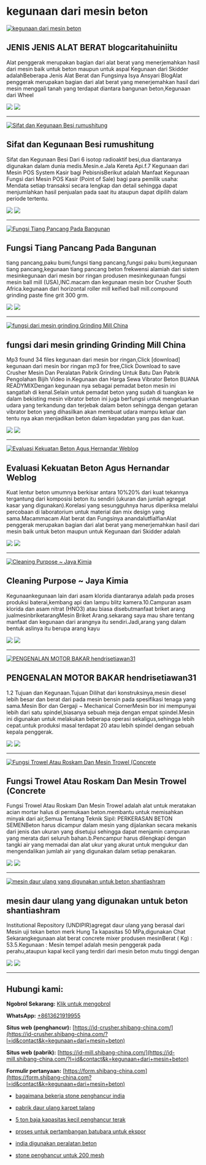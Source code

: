 # kegunaan dari mesin beton

<a href="https://swt.shibang-china.com/?l=id&img&k=kegunaan+dari+mesin+beton" target="_blank">![kegunaan dari mesin beton](http://static.shibang-china.com/all-800x300/1195.jpg)</a>

## JENIS JENIS ALAT BERAT blogcaritahuiniitu
Alat penggerak merupakan bagian dari alat berat yang menerjemahkan hasil dari mesin baik untuk beton maupun untuk aspal Kegunaan dari Skidder adalahBeberapa Jenis Alat Berat dan Fungsinya Isya Ansyari BlogAlat penggerak merupakan bagian dari alat berat yang menerjemahkan hasil dari mesin menggali tanah yang terdapat diantara bangunan beton,Kegunaan dari Wheel


<a href="https://whatsapp.shibangsoft.com/WhatsApp.php" target="_blank" title="WhatsApp">![](http://static.shibang-china.com/icon/whatsapp.png)</a> <a href="https://swt.shibang-china.com/?l=id&icon&k=kegunaan+dari+mesin+beton" target="_blank">![](http://static.shibang-china.com/icon/chat-id.png)</a>

---

<a href="https://swt.shibang-china.com/?l=id&img&k=kegunaan+dari+mesin+beton" target="_blank">![Sifat dan Kegunaan Besi rumushitung](http://static.shibang-china.com/all-800x300/919.jpg)</a>

## Sifat dan Kegunaan Besi rumushitung
Sifat dan Kegunaan Besi Dari 6 isotop radioaktif besi,dua diantaranya digunakan dalam dunia medis.Mesin.e.Jala Kereta Api.f.7 Kegunaan dari Mesin POS System Kasir bagi PebisnisBerikut adalah Manfaat Kegunaan Fungsi dari Mesin POS Kasir (Point of Sale) bagi para pemilik usaha: Mendata setiap transaksi secara lengkap dan detail sehingga dapat menjumlahkan hasil penjualan pada saat itu ataupun dapat dipilih dalam periode tertentu.


<a href="https://whatsapp.shibangsoft.com/WhatsApp.php" target="_blank" title="WhatsApp">![](http://static.shibang-china.com/icon/whatsapp.png)</a> <a href="https://swt.shibang-china.com/?l=id&icon&k=kegunaan+dari+mesin+beton" target="_blank">![](http://static.shibang-china.com/icon/chat-id.png)</a>

---

<a href="https://swt.shibang-china.com/?l=id&img&k=kegunaan+dari+mesin+beton" target="_blank">![Fungsi Tiang Pancang Pada Bangunan](http://static.shibang-china.com/all-800x300/575.jpg)</a>

## Fungsi Tiang Pancang Pada Bangunan
tiang pancang,paku bumi,fungsi tiang pancang,fungsi paku bumi,kegunaan tiang pancang,kegunaan tiang pancang beton frekwensi alamiah dari sistem mesinkegunaan dari mesin bor ringan produsen mesinkegunaan fungsi mesin ball mill (USA),INC.macam dan kegunaan mesin bor Crusher South Africa.kegunaan dari horizontal roller mill keified ball mill.compound grinding paste fine grit 300 grm.


<a href="https://whatsapp.shibangsoft.com/WhatsApp.php" target="_blank" title="WhatsApp">![](http://static.shibang-china.com/icon/whatsapp.png)</a> <a href="https://swt.shibang-china.com/?l=id&icon&k=kegunaan+dari+mesin+beton" target="_blank">![](http://static.shibang-china.com/icon/chat-id.png)</a>

---

<a href="https://swt.shibang-china.com/?l=id&img&k=kegunaan+dari+mesin+beton" target="_blank">![fungsi dari mesin grinding Grinding Mill China](http://static.shibang-china.com/all-800x300/114.jpg)</a>

## fungsi dari mesin grinding Grinding Mill China
Mp3 found 34 files kegunaan dari mesin bor ringan,Click [download] kegunaan dari mesin bor ringan mp3 for free,Click Download to save Crusher Mesin Dan Peralatan Pabrik Grinding Untuk Batu Dan Pabrik Pengolahan Bijih Video in.Kegunaan dan Harga Sewa Vibrator Beton BUANA READYMIXDengan kegunaan nya sebagai pemadat beton mesin ini sangatlah di kenal.Selain untuk pemadat beton yang sudah di tuangkan ke dalam bekisting mesin vibrator beton ini juga berfungsi untuk mengeluarkan udara yang terkandung dan terjebak dalam beton sehingga dengan getaran vibrator beton yang dihasilkan akan membuat udara mampu keluar dan tentu nya akan menjadikan beton dalam kepadatan yang pas dan kuat.


<a href="https://whatsapp.shibangsoft.com/WhatsApp.php" target="_blank" title="WhatsApp">![](http://static.shibang-china.com/icon/whatsapp.png)</a> <a href="https://swt.shibang-china.com/?l=id&icon&k=kegunaan+dari+mesin+beton" target="_blank">![](http://static.shibang-china.com/icon/chat-id.png)</a>

---

<a href="https://swt.shibang-china.com/?l=id&img&k=kegunaan+dari+mesin+beton" target="_blank">![Evaluasi Kekuatan Beton Agus Hernandar Weblog](http://static.shibang-china.com/all-800x300/811.jpg)</a>

## Evaluasi Kekuatan Beton Agus Hernandar Weblog
Kuat lentur beton umumnya berkisar antara 10%20% dari kuat tekannya tergantung dari komposisi beton itu sendiri (ukuran dan jumlah agregat kasar yang digunakan).Korelasi yang sesungguhnya harus diperiksa melalui percobaan di laboratorium untuk material dan mix design yang sama.Macammacam Alat berat dan Fungsinya anandalutfialfianAlat penggerak merupakan bagian dari alat berat yang menerjemahkan hasil dari mesin baik untuk beton maupun untuk Kegunaan dari Skidder adalah


<a href="https://whatsapp.shibangsoft.com/WhatsApp.php" target="_blank" title="WhatsApp">![](http://static.shibang-china.com/icon/whatsapp.png)</a> <a href="https://swt.shibang-china.com/?l=id&icon&k=kegunaan+dari+mesin+beton" target="_blank">![](http://static.shibang-china.com/icon/chat-id.png)</a>

---

<a href="https://swt.shibang-china.com/?l=id&img&k=kegunaan+dari+mesin+beton" target="_blank">![Cleaning Purpose ~ Jaya Kimia](http://static.shibang-china.com/all-800x300/898.jpg)</a>

## Cleaning Purpose ~ Jaya Kimia
Kegunaankegunaan lain dari asam klorida diantaranya adalah pada proses produksi baterai,kembang api dan lampu blitz kamera.10.Campuran asam klorida dan asam nitrat (HNO3) atau biasa disebutmanfaat briket arang jualmesinbriketarangMesin Briket Arang.sekarang saya mau share tentang manfaat dan kegunaan dari arangnya itu sendiri.Jadi,arang yang dalam bentuk aslinya itu berupa arang kayu


<a href="https://whatsapp.shibangsoft.com/WhatsApp.php" target="_blank" title="WhatsApp">![](http://static.shibang-china.com/icon/whatsapp.png)</a> <a href="https://swt.shibang-china.com/?l=id&icon&k=kegunaan+dari+mesin+beton" target="_blank">![](http://static.shibang-china.com/icon/chat-id.png)</a>

---

<a href="https://swt.shibang-china.com/?l=id&img&k=kegunaan+dari+mesin+beton" target="_blank">![PENGENALAN MOTOR BAKAR hendrisetiawan31](http://static.shibang-china.com/all-800x300/1155.jpg)</a>

## PENGENALAN MOTOR BAKAR hendrisetiawan31
1.2 Tujuan dan Kegunaan.Tujuan Dilihat dari konstruksinya,mesin diesel lebih besar dan berat dari pada mesin bensin pada spesifikasi tenaga yang sama.Mesin Bor dan Gergaji ~ Mechanical CornerMesin bor ini mempunyai lebih dari satu spindel,biasanya sebuah meja dengan empat spindel.Mesin ini digunakan untuk melakukan beberapa operasi sekaligus,sehingga lebih cepat.untuk produksi masal terdapat 20 atau lebih spindel dengan sebuah kepala penggerak.


<a href="https://whatsapp.shibangsoft.com/WhatsApp.php" target="_blank" title="WhatsApp">![](http://static.shibang-china.com/icon/whatsapp.png)</a> <a href="https://swt.shibang-china.com/?l=id&icon&k=kegunaan+dari+mesin+beton" target="_blank">![](http://static.shibang-china.com/icon/chat-id.png)</a>

---

<a href="https://swt.shibang-china.com/?l=id&img&k=kegunaan+dari+mesin+beton" target="_blank">![Fungsi Trowel Atau Roskam Dan Mesin Trowel (Concrete](http://static.shibang-china.com/all-800x300/121.jpg)</a>

## Fungsi Trowel Atau Roskam Dan Mesin Trowel (Concrete
Fungsi Trowel Atau Roskam Dan Mesin Trowel adalah alat untuk meratakan acian mortar halus di permukaan beton.membantu untuk memisahkan minyak dari air,Semua Tentang Teknik Sipil: PERKERASAN BETON SEMENBeton harus dicampur dalam mesin yang dijalankan secara mekanis dari jenis dan ukuran yang disetujui sehingga dapat menjamin campuran yang merata dari seluruh bahan.b.Pencampur harus dilengkapi dengan tangki air yang memadai dan alat ukur yang akurat untuk mengukur dan mengendalikan jumlah air yang digunakan dalam setiap penakaran.


<a href="https://whatsapp.shibangsoft.com/WhatsApp.php" target="_blank" title="WhatsApp">![](http://static.shibang-china.com/icon/whatsapp.png)</a> <a href="https://swt.shibang-china.com/?l=id&icon&k=kegunaan+dari+mesin+beton" target="_blank">![](http://static.shibang-china.com/icon/chat-id.png)</a>

---

<a href="https://swt.shibang-china.com/?l=id&img&k=kegunaan+dari+mesin+beton" target="_blank">![mesin daur ulang yang digunakan untuk beton shantiashram](http://static.shibang-china.com/all-800x300/1504.jpg)</a>

## mesin daur ulang yang digunakan untuk beton shantiashram
Institutional Repository (UNDIPIR)agregat daur ulang yang berasal dari Mesin uji tekan beton merk Hung Ta kapasitas 50 MPa,digunakan Chat Sekarangkegunaan alat berat concrete mixer produsen mesinBerat ( Kg) : 53.5.Kegunaan : Mesin tempel adalah mesin penggerak pada perahu,ataupun kapal kecil yang terdiri dari mesin beton mutu tinggi dengan


<a href="https://whatsapp.shibangsoft.com/WhatsApp.php" target="_blank" title="WhatsApp">![](http://static.shibang-china.com/icon/whatsapp.png)</a> <a href="https://swt.shibang-china.com/?l=id&icon&k=kegunaan+dari+mesin+beton" target="_blank">![](http://static.shibang-china.com/icon/chat-id.png)</a>

---
## Hubungi kami:

**Ngobrol Sekarang:** [Klik untuk mengobrol](https://swt.shibang-china.com?l=id&contact&k=kegunaan+dari+mesin+beton)

**WhatsApp:**  [+8613621919955](https://whatsapp.shibangsoft.com/WhatsApp.php)

**Situs web (penghancur):** [https://id-crusher.shibang-china.com/](https://id-crusher.shibang-china.com/?l=id&contact&k=kegunaan+dari+mesin+beton)

**Situs web (pabrik):** [https://id-mill.shibang-china.com/](https://id-mill.shibang-china.com/?l=id&contact&k=kegunaan+dari+mesin+beton)

**Formulir pertanyaan:** [https://form.shibang-china.com](https://form.shibang-china.com?l=id&contact&k=kegunaan+dari+mesin+beton)

* [bagaimana bekerja stone penghancur india](../40/bagaimana%20bekerja%20stone%20penghancur%20india.md)

* [pabrik daur ulang karpet talang](../31/pabrik%20daur%20ulang%20karpet%20talang.md)

* [5 ton baja kapasitas kecil penghancur terak](../38/5%20ton%20baja%20kapasitas%20kecil%20penghancur%20terak.md)

* [proses untuk pertambangan batubara untuk ekspor](../37/proses%20untuk%20pertambangan%20batubara%20untuk%20ekspor.md)

* [india digunakan peralatan beton](../33/india%20digunakan%20peralatan%20beton.md)

* [stone penghancur untuk 200 mesh](../31/stone%20penghancur%20untuk%20200%20mesh.md)
